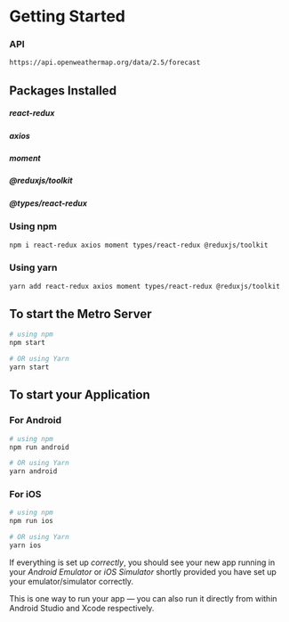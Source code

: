 # Getting Started
### API

```bash
https://api.openweathermap.org/data/2.5/forecast
```

## Packages Installed
##### react-redux
##### axios
##### moment
##### @reduxjs/toolkit
##### @types/react-redux

### Using npm

```bash
npm i react-redux axios moment types/react-redux @reduxjs/toolkit
```
### Using yarn

```bash
yarn add react-redux axios moment types/react-redux @reduxjs/toolkit
```

## To start the Metro Server

```bash
# using npm
npm start

# OR using Yarn
yarn start
```

## To start your Application

### For Android

```bash
# using npm
npm run android

# OR using Yarn
yarn android
```

### For iOS

```bash
# using npm
npm run ios

# OR using Yarn
yarn ios
```

If everything is set up _correctly_, you should see your new app running in your _Android Emulator_ or _iOS Simulator_ shortly provided you have set up your emulator/simulator correctly.

This is one way to run your app — you can also run it directly from within Android Studio and Xcode respectively.
